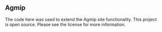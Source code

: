 Agmip
------------------

The code here was used to extend the Agmip site functionality.
This project is open source. Please see the license for more information.